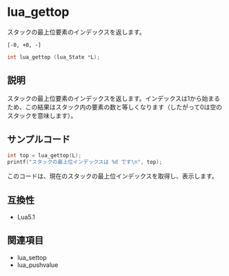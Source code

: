 # lua_gettop

スタックの最上位要素のインデックスを返します。

`[-0, +0, -]`

```c
int lua_gettop (lua_State *L);
```

## 説明

スタックの最上位要素のインデックスを返します。インデックスは1から始まるため、この結果はスタック内の要素の数と等しくなります（したがって0は空のスタックを意味します）。

## サンプルコード

```c
int top = lua_gettop(L);
printf("スタックの最上位インデックスは %d です\n", top);
```

このコードは、現在のスタックの最上位インデックスを取得し、表示します。

## 互換性

- Lua5.1

## 関連項目

- lua_settop
- lua_pushvalue